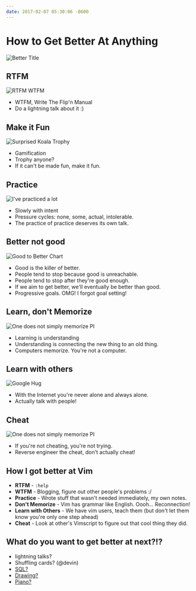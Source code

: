 ```yaml
---
date: 2017-02-07 05:30:06 -0600
---
```

# How to Get Better At Anything
<img src="/images/better.jpg" alt="Better Title" />
<!-- more -->

## RTFM
<img src="/images/rtfm-wtfm.jpg" alt='RTFM WTFM' />

* WTFM, Write The Flip'n Manual
* Do a lightning talk about it :)

## Make it Fun
<img src="/images/koala_trophy.jpg" alt='Surprised Koala Trophy' />

* Gamification
* Trophy anyone?
* If it can't be made fun, make it fun.

## Practice
<img src="/images/ive_practiced.jpg" alt="I've practiced a lot" />

* Slowly with intent
* Pressure cycles: none, some, actual, intolerable.
* The practice of practice deserves its own talk.

## Better not good
<img src="/images/good_to_better.jpg"  alt="Good to Better Chart" />

* Good is the killer of better.
* People tend to stop because good is unreachable.
* People tend to stop after they're good enough.
* If we aim to get better, we'll eventually be better than good.
* Progressive goals. OMG! I forgot goal setting!

## Learn, don't Memorize
<img src="/images/one_does_not_memorize_pi.jpg" alt="One does not simply memorize PI" />

* Learning is understanding
* Understanding is connecting the new thing to an old thing.
* Computers memorize. You're not a computer.

## Learn with others
<img src="/images/google_hug.jpg" alt="Google Hug" />

* With the Internet you're never alone and always alone.
* Actually talk with people!

## Cheat
<img src="/images/inspect_source.jpg" alt="One does not simply memorize PI" />

* If you're not cheating, you're not trying.
* Reverse engineer the cheat, don't actually cheat!

## How I got better at Vim
* **RTFM** - `:help`
* **WTFM** - Blogging, figure out other people's problems :/
* **Practice** - Wrote stuff that wasn't needed immediately, my own notes.
* **Don't Memorize** - Vim has grammar like English. Oooh... Reconnection!
* **Learn with Others** - We have vim users, teach them (but don't let them know you're only one step ahead)
* **Cheat** - Look at other's Vimscript to figure out that cool thing they did.

## What do you want to get better at next?!?
* lightning talks?
* Shuffling cards? (@devin)
* [SQL?](http://www.postgresql.org/docs/9.6/static/index.html)
* [Drawing?](https://www.amazon.com/Drawing-Right-Side-Brain-Definitive/dp/1585429201)
* [Piano?](http://www.pianofundamentals.com/book/en/chapter_1)
